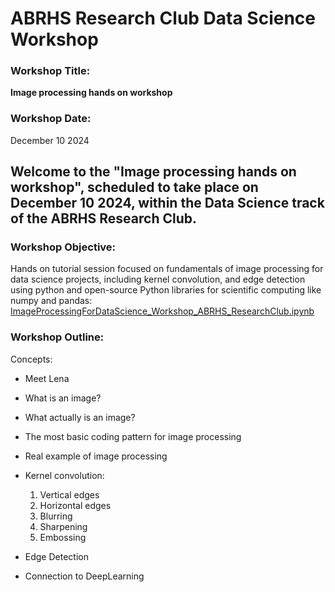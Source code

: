 # ABRHS Research Club Data Science Workshop  
  
  
### Workshop Title:  
**Image processing hands on workshop**

### Workshop Date:  
December 10 2024  

## Welcome to the "__Image processing hands on workshop__", scheduled to take place on December 10 2024, within the **Data Science track** of the ABRHS Research Club. 
  
### Workshop Objective:  
Hands on tutorial session focused on fundamentals of image processing for data science projects, including kernel convolution, and edge detection using python and open-source Python libraries for scientific computing like numpy and pandas:  
[ImageProcessingForDataScience_Workshop_ABRHS_ResearchClub.ipynb](https://github.com/Mateiio/GenerativeShift/blob/main/ImageProcessingForDataScience_Workshop_ABRHS_ResearchClub.ipynb)  

### Workshop Outline: 
Concepts:

- Meet Lena  
- What is an image?  
- What actually is an image?  
- The most basic coding pattern for image processing  
- Real example of image processing  
- Kernel convolution:  
  1) Vertical edges   
  2) Horizontal edges   
  3) Blurring   
  4) Sharpening  
  5) Embossing
     
- Edge Detection  
- Connection to DeepLearning
  
